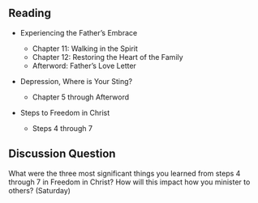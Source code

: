---
---
## Reading

- Experiencing the Father’s Embrace
  - Chapter 11: Walking in the Spirit
  - Chapter 12: Restoring the Heart of the Family
  - Afterword: Father’s Love Letter

- Depression, Where is Your Sting?
  - Chapter 5 through Afterword

- Steps to Freedom in Christ
  - Steps 4 through 7

## Discussion Question

What were the three most significant things you learned from steps 4 through 7 in Freedom in Christ? How will this impact how you minister to others? (Saturday)
